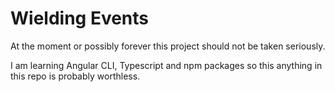 # Wielding Events

At the moment or possibly forever this project should not be taken seriously.

I am learning Angular CLI, Typescript and npm packages so this anything in this repo is probably worthless.